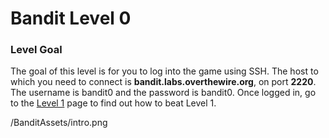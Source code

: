# Bandit Level 0

### Level Goal

The goal of this level is for you to log into the game using SSH. The host to which you need to connect is **bandit.labs.overthewire.org**, on port **2220**. The username is bandit0 and the password is bandit0. Once logged in, go to the [Level 1](https://overthewire.org/wargames/bandit/bandit1.html) page to find out how to beat Level 1.


/BanditAssets/intro.png

